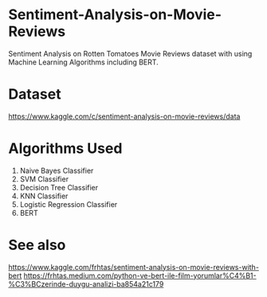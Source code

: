 # Sentiment-Analysis-on-Movie-Reviews
 Sentiment Analysis on Rotten Tomatoes Movie Reviews dataset with using Machine Learning Algorithms including BERT.

# Dataset
https://www.kaggle.com/c/sentiment-analysis-on-movie-reviews/data

# Algorithms Used 
1. Naive Bayes Classifier 
2. SVM Classifier
3. Decision Tree Classifier
4. KNN Classifier
5. Logistic Regression Classifier
6. BERT

# See also
https://www.kaggle.com/frhtas/sentiment-analysis-on-movie-reviews-with-bert
https://frhtas.medium.com/python-ve-bert-ile-film-yorumlar%C4%B1-%C3%BCzerinde-duygu-analizi-ba854a21c179
